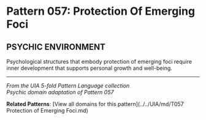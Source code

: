 # Pattern 057: Protection Of Emerging Foci

## PSYCHIC ENVIRONMENT

Psychological structures that embody protection of emerging foci require inner development that supports personal growth and well-being.

---

*From the UIA 5-fold Pattern Language collection*  
*Psychic domain adaptation of Pattern 057*

**Related Patterns**: [View all domains for this pattern](../../UIA/md/T057 Protection of Emerging Foci.md)